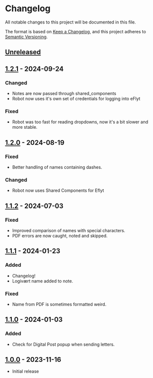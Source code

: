 # Changelog

All notable changes to this project will be documented in this file.

The format is based on [Keep a Changelog](https://keepachangelog.com/en/1.0.0/),
and this project adheres to [Semantic Versioning](https://semver.org/spec/v2.0.0.html).

## [Unreleased]

## [1.2.1] - 2024-09-24

### Changed

- Notes are now passed through shared_components
- Robot now uses it's own set of credentials for logging into eFlyt

### Fixed

- Robot was too fast for reading dropdowns, now it's a bit slower and more stable.

## [1.2.0] - 2024-08-19

### Fixed

- Better handling of names containing dashes.

### Changed

 - Robot now uses Shared Components for Eflyt

## [1.1.2] - 2024-07-03

### Fixed

- Improved comparison of names with special characters.
- PDF errors are now caught, noted and skipped.

## [1.1.1] - 2024-01-23

### Added

- Changelog!
- Logivært name added to note.

### Fixed

- Name from PDF is sometimes formatted weird.

## [1.1.0] - 2024-01-03

### Added

- Check for Digital Post popup when sending letters.


## [1.0.0] - 2023-11-16

- Initial release

[Unreleased]: https://github.com/itk-dev-rpa/Rykning-paa-boligselskabs-og-logivaertssager-i-eFlyt/compare/1.2.1..HEAD
[1.2.1]: https://github.com/itk-dev-rpa/Rykning-paa-boligselskabs-og-logivaertssager-i-eFlyt/compare/1.2.1...HEAD
[1.2.0]: https://github.com/itk-dev-rpa/Rykning-paa-boligselskabs-og-logivaertssager-i-eFlyt/releases/tag/1.2.0
[1.1.2]: https://github.com/itk-dev-rpa/Rykning-paa-boligselskabs-og-logivaertssager-i-eFlyt/releases/tag/1.1.2
[1.1.1]: https://github.com/itk-dev-rpa/Rykning-paa-boligselskabs-og-logivaertssager-i-eFlyt/releases/tag/1.1.1
[1.1.0]: https://github.com/itk-dev-rpa/Rykning-paa-boligselskabs-og-logivaertssager-i-eFlyt/releases/tag/1.1.0
[1.0.0]: https://github.com/itk-dev-rpa/Rykning-paa-boligselskabs-og-logivaertssager-i-eFlyt/releases/tag/1.0.0
